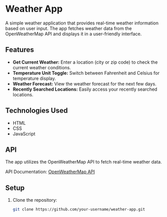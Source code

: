 # Weather App

A simple weather application that provides real-time weather information based on user input. The app fetches weather data from the OpenWeatherMap API and displays it in a user-friendly interface.

## Features

- **Get Current Weather:** Enter a location (city or zip code) to check the current weather conditions.
- **Temperature Unit Toggle:** Switch between Fahrenheit and Celsius for temperature display.
- **Weather Forecast:** View the weather forecast for the next few days.
- **Recently Searched Locations:** Easily access your recently searched locations.



## Technologies Used

- HTML
- CSS
- JavaScript

## API

The app utilizes the OpenWeatherMap API to fetch real-time weather data.

API Documentation: [OpenWeatherMap API](https://openweathermap.org/api)

## Setup

1. Clone the repository:

   ```bash
   git clone https://github.com/your-username/weather-app.git
